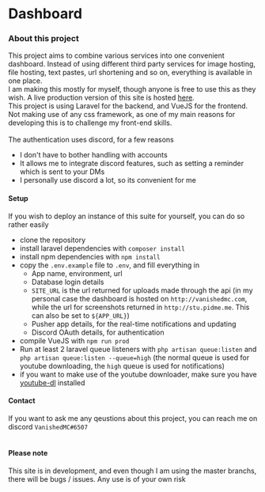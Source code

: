 # Dashboard

### About this project
This project aims to combine various services into one convenient dashboard. Instead of using different third party services for image hosting, file hosting, text pastes, url shortening and so on, everything is available in one place.  
I am making this mostly for myself, though anyone is free to use this as they wish. A live production version of this site is hosted [here](http://vanishedmc.com).  
This project is using Laravel for the backend, and VueJS for the frontend. Not making use of any css framework, as one of my main reasons for developing this is to challenge my front-end skills.  
<br/>
The authentication uses discord, for a few reasons
* I don't have to bother handling with accounts
* It allows me to integrate discord features, such as setting a reminder which is sent to your DMs
* I personally use discord a lot, so its convenient for me

#### Setup
If you wish to deploy an instance of this suite for yourself, you can do so rather easily
* clone the repository
* install laravel dependencies with ```composer install```
* install npm dependencies with ```npm install```
* copy the `.env.example` file to `.env`, and fill everything in
  * App name, environment, url
  * Database login details
  * `SITE_URL` is the url returned for uploads made through the api (in my personal case the dashboard is hosted on `http://vanishedmc.com`, while the url for screenshots returned in `http://stu.pidme.me`. This can also be set to `${APP_URL}`)
  * Pusher app details, for the real-time notifications and updating
  * Discord OAuth details, for authentication
* compile VueJS with ```npm run prod```
* Run at least 2 laravel queue listeners with ```php artisan queue:listen``` and ```php artisan queue:listen --queue=high``` (the normal queue is used for youtube downloading, the `high` queue is used for notifications)
* if you want to make use of the youtube downloader, make sure you have [youtube-dl](https://github.com/ytdl-org/youtube-dl/) installed

#### Contact
If you want to ask me any qeustions about this project, you can reach me on discord `VanishedMC#6507`
<br/><br/>

#### Please note
This site is in development, and even though I am using the master branchs, there will be bugs / issues. Any use is of your own risk